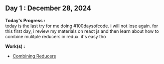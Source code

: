 ## Day 1 : December 28, 2024

**Today's Progress :**  
today is the last try for me doing #100daysofcode. i will not lose again. for this first day, i review my materials on react js and then learn about how to combine mulitple reducers in redux. it's easy tho

**Work(s) :**
- [Combining Reducers](../resources/CombiningReducers.md)

